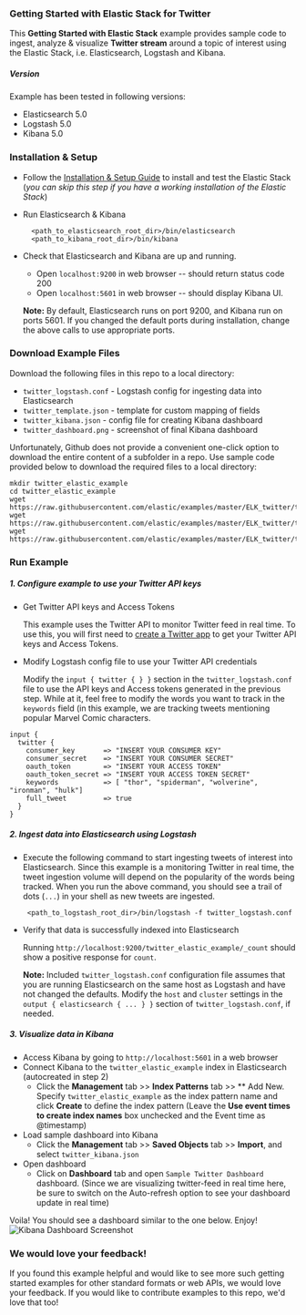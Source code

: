 ### Getting Started with Elastic Stack for Twitter
This **Getting Started with Elastic Stack** example provides sample code to ingest, analyze & visualize **Twitter stream** around a topic of interest using the Elastic Stack, i.e. Elasticsearch, Logstash and Kibana.

##### Version
Example has been tested in following versions:
- Elasticsearch 5.0
- Logstash 5.0
- Kibana 5.0

### Installation & Setup
* Follow the [Installation & Setup Guide](https://github.com/elastic/examples/blob/master/Installation%20and%20Setup.md) to install and test the Elastic Stack (*you can skip this step if you have a working installation of the Elastic Stack*)

* Run Elasticsearch & Kibana
  ```shell
    <path_to_elasticsearch_root_dir>/bin/elasticsearch
    <path_to_kibana_root_dir>/bin/kibana
    ```

* Check that Elasticsearch and Kibana are up and running.
  - Open `localhost:9200` in web browser -- should return status code 200
  - Open `localhost:5601` in web browser -- should display Kibana UI.

  **Note:** By default, Elasticsearch runs on port 9200, and Kibana run on ports 5601. If you changed the default ports during installation, change the above calls to use appropriate ports.

### Download Example Files

Download the following files in this repo to a local directory:
- `twitter_logstash.conf` - Logstash config for ingesting data into Elasticsearch
- `twitter_template.json` - template for custom mapping of fields
- `twitter_kibana.json` - config file for creating Kibana dashboard
- `twitter_dashboard.png` - screenshot of final Kibana dashboard

Unfortunately, Github does not provide a convenient one-click option to download the entire content of a subfolder in a repo. Use sample code provided below to download the required files to a local directory:

```shell
mkdir twitter_elastic_example
cd twitter_elastic_example
wget https://raw.githubusercontent.com/elastic/examples/master/ELK_twitter/twitter_logstash.conf
wget https://raw.githubusercontent.com/elastic/examples/master/ELK_twitter/twitter_template.json
wget https://raw.githubusercontent.com/elastic/examples/master/ELK_twitter/twitter_kibana.json
```

### Run Example
##### 1. Configure example to use your Twitter API keys
* Get Twitter API keys and Access Tokens

  This example uses the Twitter API to monitor Twitter feed in real time. To use this, you will first need
  to [create a Twitter app](https://apps.twitter.com/app/new) to get your Twitter API keys and Access Tokens.

* Modify Logstash config file to use your Twitter API credentials

  Modify the `input { twitter { } }` section in the `twitter_logstash.conf` file to use the API keys and Access tokens generated   in the previous step. While at it, feel free to modify the words you want to track in the `keywords` field (in this example,    we are tracking tweets mentioning popular Marvel Comic characters.
```
input {
  twitter {
    consumer_key       => "INSERT YOUR CONSUMER KEY"
    consumer_secret    => "INSERT YOUR CONSUMER SECRET"
    oauth_token        => "INSERT YOUR ACCESS TOKEN"
    oauth_token_secret => "INSERT YOUR ACCESS TOKEN SECRET"
    keywords           => [ "thor", "spiderman", "wolverine", "ironman", "hulk"]
    full_tweet         => true
  }
}
```

##### 2. Ingest data into Elasticsearch using Logstash
* Execute the following command to start ingesting tweets of interest into Elasticsearch. Since this example is a monitoring Twitter in real time, the tweet ingestion volume will depend on the popularity of the words being tracked. When you run the above command, you should see a trail of dots (`...`) in your shell as new tweets are ingested.

  ```shell
   <path_to_logstash_root_dir>/bin/logstash -f twitter_logstash.conf
  ```

* Verify that data is successfully indexed into Elasticsearch

  Running `http://localhost:9200/twitter_elastic_example/_count` should show a positive response for `count`.

  **Note:** Included `twitter_logstash.conf` configuration file assumes that you are running Elasticsearch on the same host as   Logstash and have not changed the defaults. Modify the `host` and `cluster` settings in the `output { elasticsearch { ... } }`   section of `twitter_logstash.conf`, if needed.


##### 3. Visualize data in Kibana

* Access Kibana by going to `http://localhost:5601` in a web browser
* Connect Kibana to the `twitter_elastic_example` index in Elasticsearch (autocreated in step 2)
    * Click the **Management** tab >> **Index Patterns** tab >> ** Add New. Specify `twitter_elastic_example` as the index pattern name and click **Create** to define the index pattern (Leave the **Use event times to create index names** box unchecked and the Event time as @timestamp)
* Load sample dashboard into Kibana
    * Click the **Management** tab >> **Saved Objects** tab >> **Import**, and select `twitter_kibana.json`
* Open dashboard
    * Click on **Dashboard** tab and open `Sample Twitter Dashboard` dashboard. (Since we are visualizing twitter-feed in real time here, be sure to switch on the Auto-refresh option to see your dashboard update in real time)

Voila! You should see a dashboard similar to the one below. Enjoy!
![Kibana Dashboard Screenshot](https://cloud.githubusercontent.com/assets/5269751/9672393/070e94dc-524f-11e5-9e80-3101e2cf1573.png)

### We would love your feedback!
If you found this example helpful and would like to see more such getting started examples for other standard formats or web APIs, we would love your feedback. If you would like to contribute examples to this repo, we'd love that too!
